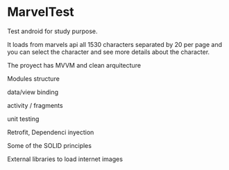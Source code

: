 # MarvelTest
Test android for study purpose.

It loads from marvels api all 1530 characters separated by 20 per page and you can select the character and see more details about the character.

The proyect has MVVM and clean arquitecture 

Modules structure

data/view binding

activity / fragments

unit testing

Retrofit, Dependenci inyection 

Some of the SOLID principles 

External libraries to load internet images 
